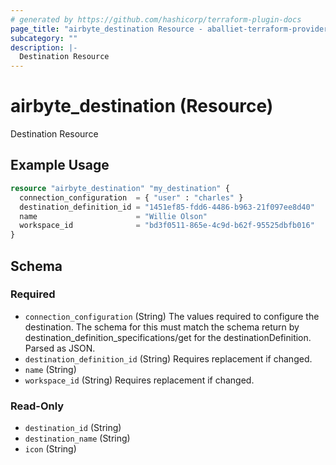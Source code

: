 ```yaml
---
# generated by https://github.com/hashicorp/terraform-plugin-docs
page_title: "airbyte_destination Resource - aballiet-terraform-provider-airbyte-oss"
subcategory: ""
description: |-
  Destination Resource
---
```


# airbyte_destination (Resource)

Destination Resource

## Example Usage

```terraform
resource "airbyte_destination" "my_destination" {
  connection_configuration  = { "user" : "charles" }
  destination_definition_id = "1451ef85-fdd6-4486-b963-21f097ee8d40"
  name                      = "Willie Olson"
  workspace_id              = "bd3f0511-865e-4c9d-b62f-95525dbfb016"
}
```

<!-- schema generated by tfplugindocs -->
## Schema

### Required

- `connection_configuration` (String) The values required to configure the destination. The schema for this must match the schema return by destination_definition_specifications/get for the destinationDefinition. Parsed as JSON.
- `destination_definition_id` (String) Requires replacement if changed.
- `name` (String)
- `workspace_id` (String) Requires replacement if changed.

### Read-Only

- `destination_id` (String)
- `destination_name` (String)
- `icon` (String)


